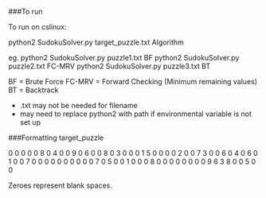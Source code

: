 ###To run

To run on cslinux:

python2 SudokuSolver.py target_puzzle.txt Algorithm

eg. python2 SudokuSolver.py puzzle1.txt BF
python2 SudokuSolver.py puzzle2.txt FC-MRV
python2 SudokuSolver.py puzzle3.txt BT

BF = Brute Force
FC-MRV = Forward Checking (Minimum remaining values)
BT = Backtrack

- .txt may not be needed for filename
- may need to replace python2 with path if environmental variable is not set up

###Formatting target_puzzle

0 0 0 0 0 8 0 4 0
0 9 0 6 0 0 8 0 3
0 0 0 1 5 0 0 0 0
2 0 0 7 3 0 0 6 0
4 0 6 0 1 0 0 7 0
0 0 0 0 0 0 0 0 0
7 0 5 0 0 1 0 0 0
8 0 0 0 0 0 0 0 0
9 6 3 8 0 0 5 0 0

Zeroes represent blank spaces.